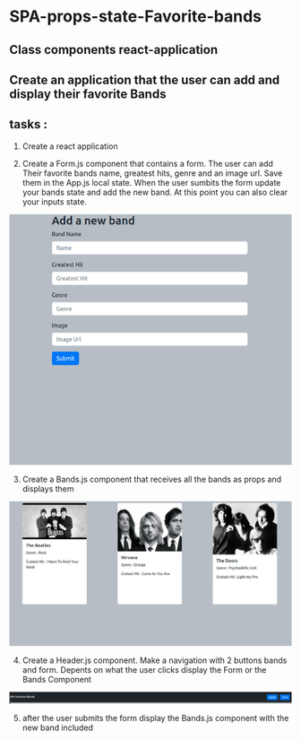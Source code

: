 # SPA-props-state-Favorite-bands


## Class components react-application 

## Create an application that the user can add and display their favorite Bands


## tasks : 
   1. Create a react application

   2. Create a Form.js component that contains a form. The user can add Their favorite bands name, greatest hits, genre and an image url.
   Save them in the App.js local state. 
   When the user sumbits the form update your bands state and add the new band. At this point you can also clear your inputs state.

![form](./mockups/form.png)



   3. Create a Bands.js component that receives all the bands as props and displays them

![bands component](./mockups/bands.png)

   4. Create a Header.js component. Make a navigation with 2 buttons bands and form.
    Depents on what the user clicks display the Form or the Bands Component

 ![navigation](./mockups/nav.png)


   5. after the user submits the form display the Bands.js component with the new band included











